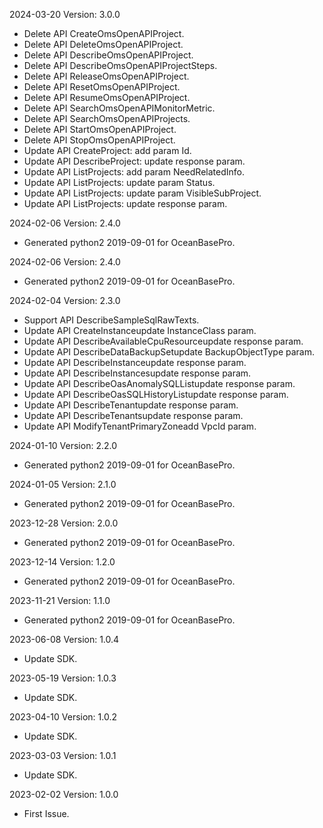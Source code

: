 2024-03-20 Version: 3.0.0
- Delete API CreateOmsOpenAPIProject.
- Delete API DeleteOmsOpenAPIProject.
- Delete API DescribeOmsOpenAPIProject.
- Delete API DescribeOmsOpenAPIProjectSteps.
- Delete API ReleaseOmsOpenAPIProject.
- Delete API ResetOmsOpenAPIProject.
- Delete API ResumeOmsOpenAPIProject.
- Delete API SearchOmsOpenAPIMonitorMetric.
- Delete API SearchOmsOpenAPIProjects.
- Delete API StartOmsOpenAPIProject.
- Delete API StopOmsOpenAPIProject.
- Update API CreateProject: add param Id.
- Update API DescribeProject: update response param.
- Update API ListProjects: add param NeedRelatedInfo.
- Update API ListProjects: update param Status.
- Update API ListProjects: update param VisibleSubProject.
- Update API ListProjects: update response param.


2024-02-06 Version: 2.4.0
- Generated python2 2019-09-01 for OceanBasePro.

2024-02-06 Version: 2.4.0
- Generated python2 2019-09-01 for OceanBasePro.

2024-02-04 Version: 2.3.0
- Support API DescribeSampleSqlRawTexts.
- Update API CreateInstanceupdate InstanceClass param.
- Update API DescribeAvailableCpuResourceupdate response param.
- Update API DescribeDataBackupSetupdate BackupObjectType param.
- Update API DescribeInstanceupdate response param.
- Update API DescribeInstancesupdate response param.
- Update API DescribeOasAnomalySQLListupdate response param.
- Update API DescribeOasSQLHistoryListupdate response param.
- Update API DescribeTenantupdate response param.
- Update API DescribeTenantsupdate response param.
- Update API ModifyTenantPrimaryZoneadd VpcId param.


2024-01-10 Version: 2.2.0
- Generated python2 2019-09-01 for OceanBasePro.

2024-01-05 Version: 2.1.0
- Generated python2 2019-09-01 for OceanBasePro.

2023-12-28 Version: 2.0.0
- Generated python2 2019-09-01 for OceanBasePro.

2023-12-14 Version: 1.2.0
- Generated python2 2019-09-01 for OceanBasePro.

2023-11-21 Version: 1.1.0
- Generated python2 2019-09-01 for OceanBasePro.

2023-06-08 Version: 1.0.4
- Update SDK.

2023-05-19 Version: 1.0.3
- Update SDK.

2023-04-10 Version: 1.0.2
- Update SDK.

2023-03-03 Version: 1.0.1
- Update SDK.

2023-02-02 Version: 1.0.0
- First Issue.

